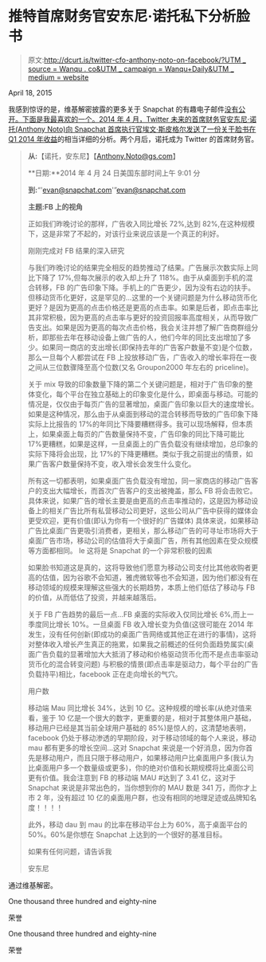 # 推特首席财务官安东尼·诺托私下分析脸书

> 原文:[http://dcurt.is/twitter-cfo-anthony-noto-on-facebook/?UTM _ source = Wanqu . co&UTM _ campaign = Wanqu+Daily&UTM _ medium = website](http://dcurt.is/twitter-cfo-anthony-noto-on-facebook/?utm_source=wanqu.co&utm_campaign=Wanqu+Daily&utm_medium=website)

<time datetime="2015-04-18" class="article_time">April 18, 2015</time>

我感到惊讶的是，维基解密披露的更多关于 Snapchat 的有趣电子邮件[没有公开。下面是我最喜欢的一个。2014 年 4 月，Twitter 未来的首席财务官安东尼·诺托(Anthony Noto)向 Snapchat 首席执行官埃文·斯皮格尔发送了一份关于](https://wikileaks.org/sony/emails/)[脸书在 Q1 2014 年收益](http://files.shareholder.com/downloads/AMDA-NJ5DZ/60743422x0x770141/E11463E4-19B2-44AD-A02A-02602311BD1C/FB_News_2014_4_23_Financial_Releases.pdf)的相当详细的分析。两个月后，诺托成为 Twitter 的首席财务官。

> **从:**【诺托，安东尼】【Anthony.Noto@gs.com】
> 
> **日期:**2014 年 4 月 24 日美国东部时间上午 9:01 分
> 
> **到:**“'[evan@snapchat.com](mailto:evan@snapchat.com)'”[evan@snapchat.com](mailto:evan@snapchat.com)
> 
> **主题:FB 上的视角**
> 
> 正如我们昨晚讨论的那样，广告收入同比增长 72%,达到 82%,在这种规模下，这是非常了不起的，对该行业来说应该是一个真正的利好。
> 
> 刚刚完成对 FB 结果的深入研究
> 
> 与我们昨晚讨论的结果完全相反的趋势推动了结果。广告展示次数实际上同比下降了 17%,但每次展示的收入却上升了 118%。由于从桌面到手机的混合转移，FB 的广告印象下降。手机上的广告更少，因为没有右边的扶手。但移动货币化更好，这是罕见的…这里的一个关键问题是为什么移动货币化更好？是因为更高的点击价格还是更高的点击率。如果是后者，即点击率比其非常积极，因为更高的点击率与更好的投资回报率高度相关，从而导致广告支出。如果是因为更高的每次点击价格，我会关注并想了解广告商群组分析，即那些去年在移动设备上做广告的人，他们今年的同比支出增加了多少。如果同一商店的支出增长(即保持去年的广告客户数量不变)是个位数，那么一旦每个人都尝试在 FB 上投放移动广告，广告收入的增长率将在一夜之间从三位数骤降至高个位数(又名 Groupon2000 年左右的 priceline)。
> 
> 关于 mix 导致的印象数量下降的第二个关键问题是，相对于广告印象的整体变化，每个平台在独立基础上的印象变化是什么，即桌面与移动。可能的情况是，仅仅由于每页广告的显著增加，桌面广告印象以巨大的速度增长。如果是这种情况，那么由于从桌面到移动的混合转移而导致的广告印象下降实际上比报告的 17%的年同比下降要糟糕得多。我可以现场解释，但本质上，如果桌面上每页的广告数量保持不变，广告印象的同比下降可能比 17%更糟糕，如果是这样，一旦桌面上的广告负载没有继续增加，总印象的实际下降将会出现，比 17%的下降更糟糕。类似于我之前提出的情景，如果广告客户数量保持不变，收入增长会发生什么变化。
> 
> 所有这一切都表明，如果桌面广告负载没有增加，同一家商店的移动广告客户的支出大幅增长，而首次广告客户的支出被掩盖，那么 FB 将会击败它。具体来说，如果广告的增长主要是由更高的点击率推动的，这是因为移动设备上的相关广告比所有私营移动公司更好，这些公司从广告中获得的媒体会更受欢迎，更有价值(即认为你有一个很好的广告媒体) 具体来说，如果移动广告比桌面广告更吸引消费者，更相关，那么移动广告的可寻址市场将大于桌面广告市场，移动公司的估值将大于桌面广告，所有其他因素在受众规模等方面都相同。 Ie 这将是 Snapchat 的一个非常积极的因素
> 
> 如果脸书知道这是真的，这将导致他们愿意为移动公司支付比其他收购者更高的估值，因为谷歌不会知道，雅虎微软等也不会知道，因为他们都没有在移动领域的规模来理解这些强大的长期趋势，本质上他们低估了移动与 FB 的价值，从而低估了投资，并越来越落后。
> 
> 关于 FB 广告趋势的最后一点…FB 桌面的实际收入仅同比增长 6%,而上一季度同比增长 10%。一旦桌面 FB 收入增长变为负值(这很可能在 2014 年发生，没有任何创新(即成功的桌面广告网络或其他正在进行的事情)，这将对整体收入增长产生真正的拖累，如果我之前概述的任何负面趋势属实(桌面广告负载的显著增加大大抵消了移动和价格驱动货币化而不是点击率驱动货币化的混合转变问题) 与积极的情景(即点击率是驱动力，每个平台的广告负载持平)相比，facebook 正在走向增长的气穴。
> 
> 用户数
> 
> 移动端 Mau 同比增长 34%，达到 10 亿。这种规模的增长率(从绝对值来看，鉴于 10 亿是一个很大的数字，更重要的是，相对于其整体用户基础，移动用户已经是其当前全球用户基础的 85%)是惊人的，这清楚地表明，facebook 仍处于移动渗透的早期阶段，对于移动领域的每个人来说，移动 mau 都有更多的增长空间…这对 Snapchat 来说是一个好消息，因为你首先是移动用户，而且只限于移动用户，如果移动用户比桌面用户多(我认为比桌面用户多一个数量级或更多)，你的绝对价值和长期规模将比桌面公司更有价值。我会注意到 FB 的移动端 MAU #达到了 3.41 亿，这对于 Snapchat 来说是非常出色的，当你想到你的 MAU 数是 341 万，而你才上市 2 年，没有超过 10 亿的桌面用户群，也没有相同的地理足迹或品牌知名度！！！！
> 
> 此外，移动 dau 到 mau 的比率在移动平台上为 60%，高于桌面平台的 50%。60%是你想在 Snapchat 上达到的一个很好的基准目标。
> 
> 如果有任何问题，请告诉我
> 
> 安东尼

通过维基解密。

[](#kudo)

One thousand three hundred and eighty-nine

荣誉



[](#kudo)

One thousand three hundred and eighty-nine

荣誉



